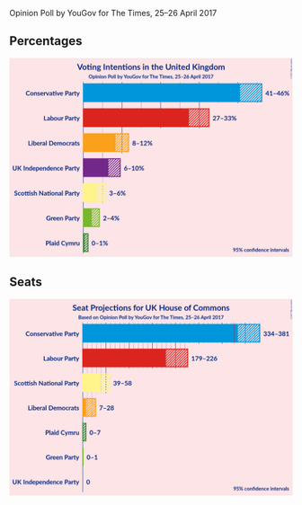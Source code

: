 Opinion Poll by YouGov for The Times, 25–26 April 2017

## Percentages

![Percentages](2017-04-26-YouGov.png "Percentages")

## Seats

![Seats](2017-04-26-YouGov-seats.png "Seats")

